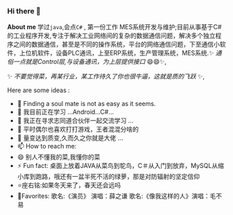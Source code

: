 ### Hi there 👋


**About me** 学过`java`,会点`C#` , 第一份工作 MES系统开发与维护;目前从事基于C#的工业程序开发,专注于解决工业网络间的复杂的数据通信问题，解决多个独立程序之间的数据通信，甚至是不同的操作系统，平台的网络通信问题，下至通信小软件，上位机软件，设备PLC通讯，上至ERP系统，生产管理系统，MES系统.✨ _通俗一点就是Control层,与设备通讯，为上层提供接口_ 😄😄✨,

✨ _不要觉得菜，再某行业，某工作待久了你也很牛逼，这就是质的飞跃_ ✨,

Here are some ideas :

- 🔭 Finding a soul mate is not as easy as it seems. 
- 🌱 我目前正在学习 ...Android...C#...
- 👯 我正在寻求志同道合伙伴一起交流学习 ...
- 🤔 平时偶尔也喜欢打打游戏，王者混混分啥的
- 💬 量变达到质变,久而久之你就是大佬 ...
- 📫 How to reach me: 
- 😄 别人不懂我的菜,我懂你的菜
- ⚡ Fun fact: 桌面上放着JAVA从菜鸟到鸵鸟，C＃从入门到放弃，MySQL从缩小库到跑路，哦还有一盆半死不活的绿萝，那是对防辐射的坚定信仰
- ⭐座右铭:如果冬天来了，春天还会远吗
- 🎵Favorites: 歌名:《演员》 演唱：薛之谦  歌名:《像我这样的人》演唱：毛不易

